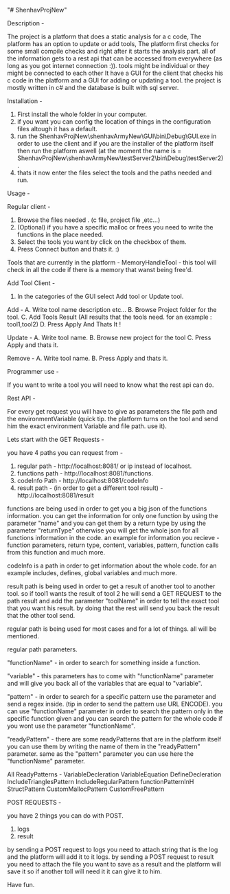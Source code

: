 "# ShenhavProjNew" 

Description -

The project is a platform that does a static analysis for a c code, The platform has an option to update or add tools, The platform first checks for some small compile checks and right after it starts the analysis part. all of the information gets to a rest api that can be accessed from everywhere (as long as you got internet connection :)). 
tools might be individual or they might be connected to each other
It have a GUI for the client that checks his c code in the platform and a GUI for adding or updating a tool.
the project is mostly written in c# and the database is built with sql server.

Installation - 

1. First install the whole folder in your computer.
2. if you want you can config the location of things in the configuration files altough it has a default.
3. run the ShenhavProjNew\shenhavArmyNew\GUI\bin\Debug\GUI.exe in order to use the client and if you are the installer of the platform itself then run the platform aswell (at the moment the name is = ShenhavProjNew\shenhavArmyNew\testServer2\bin\Debug\testServer2).
4. thats it now enter the files select the tools and the paths needed and run.

Usage - 

Regular client -

1. Browse the files needed . (c file, project file ,etc...)
2. (Optional) if you have a specific malloc or frees you need to write the functions in the place needed.
3. Select the tools you want by click on the checkbox of them.
4. Press Connect button and thats it. :)

Tools that are currently in the platform - 
MemoryHandleTool - this tool will check in all the code if there is a memory that wanst being free'd.


Add Tool Client - 

1. In the categories of the GUI select Add tool or Update tool.

Add - 
A. Write tool name description etc...
B. Browse Project folder for the tool.
C. Add Tools Result (All results that the tools need. for an example : tool1,tool2)
D. Press Apply And Thats It !

Update -
A. Write tool name.
B. Browse new project for the tool
C. Press Apply and thats it.

Remove - 
A. Write tool name.
B. Press Apply and thats it.


Programmer use -

If you want to write a tool you will need to know what the rest api can do.

Rest API - 

For every get request you will have to give as parameters the file path and the environmentVariable (quick tip. the platform turns on the tool
and send him the exact environment Variable and file path. use it).

Lets start with the GET Requests -

you have 4 paths you can request from -

1. regular path - http://localhost:8081/ or ip instead of localhost. 
2. functions path - http://localhost:8081/functions.
3. codeInfo Path - http://localhost:8081/codeInfo
4. result path - (in order to get a different tool result) - http://localhost:8081/result

functions are being used in order to get you a big json of the functions information. you can get the information for only one function by using
the parameter "name" and you can get them by a return type by using the parameter "returnType" otherwise you will get the whole json for all functions information in 
the code. an example for information you recieve - function parameters, return type, content, variables, pattern, function calls from this function and much more.

codeInfo is a path in order to get information about the whole code. for an example includes, defines, global variables and much more.

result path is being used in order to get a result of another tool to another tool. so if tool1 wants the result of tool 2 he will send a GET REQUEST to the path
result and add the parameter "toolName" in order to tell the exact tool that you want his result. by doing that the rest will send you back the result 
that the other tool send.

regular path is being used for most cases and for a lot of things. all will be mentioned.

regular path parameters.

"functionName" - in order to search for something inside a function.

"variable" - this parameters has to come with "functionName" parameter and will give you back all of the variables that are equal to "variable".

"pattern" - in order to search for a specific pattern use the parameter and send a regex inside. (tip in order to send the pattern use URL ENCODE). you can use "functionName" 
parameter in order to search the pattern only in the specific function given and you can search the pattern for the whole code if you wont use the parameter "functionName".

"readyPattern" - there are some readyPatterns that are in the platform itself you can use them by writing the name of them in the "readyPattern" parameter. same as the
"pattern" parameter you can use here the "functionName" parameter.

All ReadyPatterns - 
VariableDecleration
VariableEquation
DefineDecleration
IncludeTrianglesPattern
IncludeRegularPattern
functionPatternInH
StructPattern
CustomMallocPattern
CustomFreePattern

POST REQUESTS - 

you have 2 things you can do with POST.

1. logs
2. result

by sending a POST request to logs you need to attach string that is the log and the platform will add it to it logs.
by sending a POST request to result you need to attach the file you want to save as a result and the platform will save it so if another toll will need it it can
give it to him.

Have fun.
